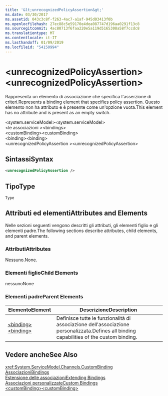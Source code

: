 ```yaml
---
title: '&lt;unrecognizedPolicyAssertion&gt;'
ms.date: 03/30/2017
ms.assetid: 043c3c8f-f263-4ac7-a1af-945d03413f0b
ms.openlocfilehash: 27ec88c5e59170e4dea087747d196aa0291f13c8
ms.sourcegitcommit: 4ac80713f6faa220e5a119d5165308a58f7ccdc8
ms.translationtype: MT
ms.contentlocale: it-IT
ms.lasthandoff: 01/09/2019
ms.locfileid: "54150994"
---
```

# <a name="ltunrecognizedpolicyassertiongt"></a><span data-ttu-id="83d7f-102">&lt;unrecognizedPolicyAssertion&gt;</span><span class="sxs-lookup"><span data-stu-id="83d7f-102">&lt;unrecognizedPolicyAssertion&gt;</span></span>
<span data-ttu-id="83d7f-103">Rappresenta un elemento di associazione che specifica l'asserzione di criteri.</span><span class="sxs-lookup"><span data-stu-id="83d7f-103">Represents a binding element that specifies policy assertion.</span></span> <span data-ttu-id="83d7f-104">Questo elemento non ha attributo e è presente come un'opzione vuota.</span><span class="sxs-lookup"><span data-stu-id="83d7f-104">This element has no attribute and is present as an empty switch.</span></span>  
  
 <span data-ttu-id="83d7f-105">\<system.serviceModel></span><span class="sxs-lookup"><span data-stu-id="83d7f-105">\<system.serviceModel></span></span>  
<span data-ttu-id="83d7f-106">\<le associazioni ></span><span class="sxs-lookup"><span data-stu-id="83d7f-106">\<bindings></span></span>  
<span data-ttu-id="83d7f-107">\<customBinding></span><span class="sxs-lookup"><span data-stu-id="83d7f-107">\<customBinding></span></span>  
<span data-ttu-id="83d7f-108">\<binding></span><span class="sxs-lookup"><span data-stu-id="83d7f-108">\<binding></span></span>  
<span data-ttu-id="83d7f-109">\<unrecognizedPolicyAssertion ></span><span class="sxs-lookup"><span data-stu-id="83d7f-109">\<unrecognizedPolicyAssertion></span></span>  
  
## <a name="syntax"></a><span data-ttu-id="83d7f-110">Sintassi</span><span class="sxs-lookup"><span data-stu-id="83d7f-110">Syntax</span></span>  
  
```xml  
<unrecognizedPolicyAssertion />
```  
  
## <a name="type"></a><span data-ttu-id="83d7f-111">Tipo</span><span class="sxs-lookup"><span data-stu-id="83d7f-111">Type</span></span>  
 `Type`  
  
## <a name="attributes-and-elements"></a><span data-ttu-id="83d7f-112">Attributi ed elementi</span><span class="sxs-lookup"><span data-stu-id="83d7f-112">Attributes and Elements</span></span>  
 <span data-ttu-id="83d7f-113">Nelle sezioni seguenti vengono descritti gli attributi, gli elementi figlio e gli elementi padre.</span><span class="sxs-lookup"><span data-stu-id="83d7f-113">The following sections describe attributes, child elements, and parent elements.</span></span>  
  
### <a name="attributes"></a><span data-ttu-id="83d7f-114">Attributi</span><span class="sxs-lookup"><span data-stu-id="83d7f-114">Attributes</span></span>  
 <span data-ttu-id="83d7f-115">Nessuno.</span><span class="sxs-lookup"><span data-stu-id="83d7f-115">None.</span></span>  
  
### <a name="child-elements"></a><span data-ttu-id="83d7f-116">Elementi figlio</span><span class="sxs-lookup"><span data-stu-id="83d7f-116">Child Elements</span></span>  
 <span data-ttu-id="83d7f-117">nessuno</span><span class="sxs-lookup"><span data-stu-id="83d7f-117">None</span></span>  
  
### <a name="parent-elements"></a><span data-ttu-id="83d7f-118">Elementi padre</span><span class="sxs-lookup"><span data-stu-id="83d7f-118">Parent Elements</span></span>  
  
|<span data-ttu-id="83d7f-119">Elemento</span><span class="sxs-lookup"><span data-stu-id="83d7f-119">Element</span></span>|<span data-ttu-id="83d7f-120">Descrizione</span><span class="sxs-lookup"><span data-stu-id="83d7f-120">Description</span></span>|  
|-------------|-----------------|  
|[<span data-ttu-id="83d7f-121">\<binding></span><span class="sxs-lookup"><span data-stu-id="83d7f-121">\<binding></span></span>](../../../../../docs/framework/misc/binding.md)|<span data-ttu-id="83d7f-122">Definisce tutte le funzionalità di associazione dell'associazione personalizzata.</span><span class="sxs-lookup"><span data-stu-id="83d7f-122">Defines all binding capabilities of the custom binding.</span></span>|  
  
## <a name="see-also"></a><span data-ttu-id="83d7f-123">Vedere anche</span><span class="sxs-lookup"><span data-stu-id="83d7f-123">See Also</span></span>  
 <xref:System.ServiceModel.Channels.CustomBinding>  
 [<span data-ttu-id="83d7f-124">Associazioni</span><span class="sxs-lookup"><span data-stu-id="83d7f-124">Bindings</span></span>](../../../../../docs/framework/wcf/bindings.md)  
 [<span data-ttu-id="83d7f-125">Estensione delle associazioni</span><span class="sxs-lookup"><span data-stu-id="83d7f-125">Extending Bindings</span></span>](../../../../../docs/framework/wcf/extending/extending-bindings.md)  
 [<span data-ttu-id="83d7f-126">Associazioni personalizzate</span><span class="sxs-lookup"><span data-stu-id="83d7f-126">Custom Bindings</span></span>](../../../../../docs/framework/wcf/extending/custom-bindings.md)  
 [<span data-ttu-id="83d7f-127">\<customBinding></span><span class="sxs-lookup"><span data-stu-id="83d7f-127">\<customBinding></span></span>](../../../../../docs/framework/configure-apps/file-schema/wcf/custombinding.md)
